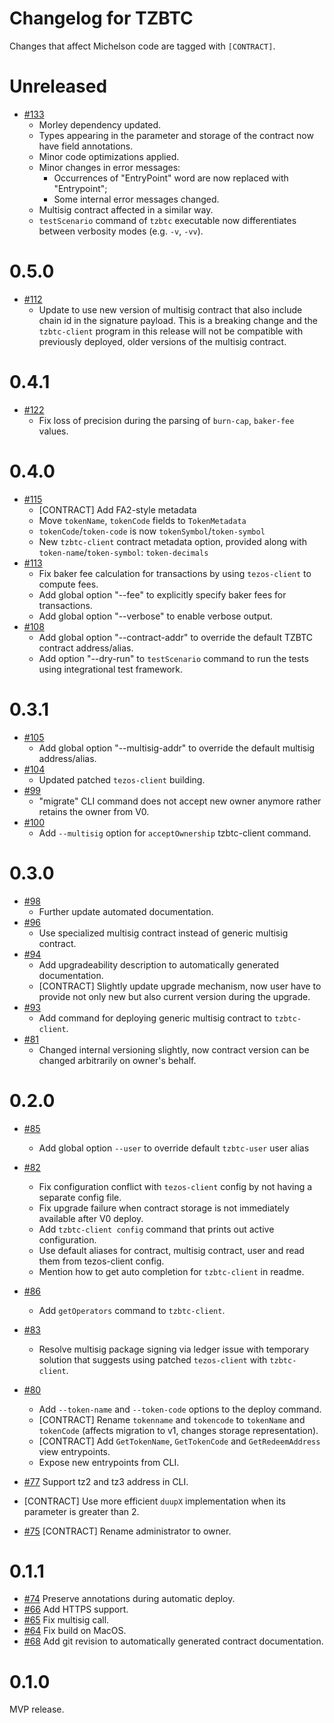 <!--
 - SPDX-FileCopyrightText: 2019-2020 Bitcoin Suisse
 -
 - SPDX-License-Identifier: LicenseRef-MIT-BitcoinSuisse
 -->

# Changelog for TZBTC

Changes that affect Michelson code are tagged with `[CONTRACT]`.

Unreleased
==========
* [#133](https://github.com/tz-wrapped/tezos-btc/pull/133)
  + Morley dependency updated.
  + Types appearing in the parameter and storage of the contract now have field annotations.
  + Minor code optimizations applied.
  + Minor changes in error messages:
    + Occurrences of "EntryPoint" word are now replaced with "Entrypoint";
    + Some internal error messages changed.
  + Multisig contract affected in a similar way.
  + `testScenario` command of `tzbtc` executable now differentiates between verbosity modes (e.g. `-v`, `-vv`).

0.5.0
=====
* [#112](https://github.com/tz-wrapped/tezos-btc/pull/112)
  - Update to use new version of multisig contract that also include chain id
  in the signature payload. This is a breaking change and the `tzbtc-client`
  program in this release will not be compatible with previously deployed, older
  versions of the multisig contract.

0.4.1
=====
* [#122](https://github.com/tz-wrapped/tezos-btc/pull/122)
  - Fix loss of precision during the parsing of `burn-cap`, `baker-fee` values.

0.4.0
=====
* [#115](https://github.com/tz-wrapped/tezos-btc/pull/115)
  - [CONTRACT] Add FA2-style metadata
  - Move `tokenName`, `tokenCode` fields to `TokenMetadata`
  - `tokenCode`/`token-code` is now `tokenSymbol`/`token-symbol`
  - New `tzbtc-client` contract metadata option, provided along with `token-name`/`token-symbol`: `token-decimals`
* [#113](https://github.com/tz-wrapped/tezos-btc/pull/113)
  - Fix baker fee calculation for transactions by using `tezos-client` to compute fees.
  - Add global option "--fee" to explicitly specify baker fees for transactions.
  - Add global option "--verbose" to enable verbose output.
* [#108](https://github.com/tz-wrapped/tezos-btc/pull/108)
  - Add global option "--contract-addr" to override the default TZBTC contract address/alias.
  - Add option "--dry-run" to `testScenario` command to run the tests using integrational test
  framework.

0.3.1
=====
* [#105](https://github.com/tz-wrapped/tezos-btc/pull/105)
  - Add global option "--multisig-addr" to override the default multisig address/alias.
* [#104](https://github.com/tz-wrapped/tezos-btc/pull/104)
  - Updated patched `tezos-client` building.
* [#99](https://github.com/tz-wrapped/tezos-btc/pull/99)
  - "migrate" CLI command does not accept new owner anymore rather retains
    the owner from V0.
* [#100](https://github.com/tz-wrapped/tezos-btc/pull/100)
  - Add `--multisig` option for `acceptOwnership` tzbtc-client command.

0.3.0
=====
* [#98](https://github.com/tz-wrapped/tezos-btc/pull/98)
  - Further update automated documentation.
* [#96](https://github.com/tz-wrapped/tezos-btc/pull/96)
  - Use specialized multisig contract instead of generic multisig contract.
* [#94](https://github.com/tz-wrapped/tezos-btc/pull/94)
  - Add upgradeability description to automatically generated documentation.
  - [CONTRACT] Slightly update upgrade mechanism, now user have to provide not only
  new but also current version during the upgrade.
* [#93](https://github.com/tz-wrapped/tezos-btc/pull/93)
  - Add command for deploying generic multisig contract to `tzbtc-client`.
* [#81](https://github.com/tz-wrapped/tezos-btc/pull/81)
  - Changed internal versioning slightly, now contract version can be changed arbitrarily on owner's behalf.

0.2.0
=====
* [#85](https://github.com/tz-wrapped/tezos-btc/pull/87)
  - Add global option `--user` to override default `tzbtc-user` user alias

* [#82](https://github.com/tz-wrapped/tezos-btc/pull/82)
  - Fix configuration conflict with `tezos-client` config by not having a separate config file.
  - Fix upgrade failure when contract storage is not immediately available after V0 deploy.
  - Add `tzbtc-client config` command that prints out active configuration.
  - Use default aliases for contract, multisig contract, user and read them from tezos-client config.
  - Mention how to get auto completion for `tzbtc-client` in readme.

* [#86](https://github.com/tz-wrapped/tezos-btc/pull/86)
  - Add `getOperators` command to `tzbtc-client`.

* [#83](https://github.com/tz-wrapped/tezos-btc/pull/83)
  - Resolve multisig package signing via ledger issue with temporary solution that
  suggests using patched `tezos-client` with `tzbtc-client`.

* [#80](https://github.com/tz-wrapped/tezos-btc/pull/80)
  - Add `--token-name` and `--token-code` options to the deploy command.
  - [CONTRACT] Rename `tokenname` and `tokencode` to `tokenName` and `tokenCode` (affects migration to v1, changes storage representation).
  - [CONTRACT] Add `GetTokenName`, `GetTokenCode` and `GetRedeemAddress` view entrypoints.
  - Expose new entrypoints from CLI.

* [#77](https://github.com/tz-wrapped/tezos-btc/pull/77)
  Support tz2 and tz3 address in CLI.

* [CONTRACT] Use more efficient `duupX` implementation when its parameter is greater than 2.

* [#75](https://github.com/tz-wrapped/tezos-btc/pull/75)
  [CONTRACT] Rename administrator to owner.

0.1.1
=====

* [#74](https://github.com/tz-wrapped/tezos-btc/pull/74)
  Preserve annotations during automatic deploy.
* [#66](https://github.com/tz-wrapped/tezos-btc/pull/66)
  Add HTTPS support.
* [#65](https://github.com/tz-wrapped/tezos-btc/pull/65)
  Fix multisig call.
* [#64](https://github.com/tz-wrapped/tezos-btc/pull/64)
  Fix build on MacOS.
* [#68](https://github.com/tz-wrapped/tezos-btc/pull/68)
  Add git revision to automatically generated contract documentation.

0.1.0
=====

MVP release.
